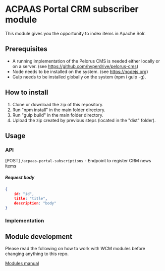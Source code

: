 # ACPAAS Portal CRM subscriber module

This module gives you the opportunity to index items in Apache Solr.

## Prerequisites
 - A running implementation of the Pelorus CMS is needed either locally or on a server.
 (see https://github.com/hvperdrive/pelorus-cms)
 - Node needs to be installed on the system.
 (see https://nodejs.org)
 - Gulp needs to be installed globally on the system (npm i gulp -g).

## How to install
1. Clone or download the zip of this repository.
2. Run "npm install" in the main folder directory.
3. Run "gulp build" in the main folder directory.
4. Upload the zip created by previous steps (located in the "dist" folder).

## Usage

### API

[POST] `/acpaas-portal-subscriptions` - Endpoint to register CRM news items

##### Request body
```json
{
    id: "id",
    title: "title",
    description: "body"
}
```

### Implementation

## Module development

Please read the following on how to work with WCM modules before changing anything to this repo.

[Modules manual](https://github.com/hvperdrive/pelorus-cms/blob/develop/readmes/modules.md)
